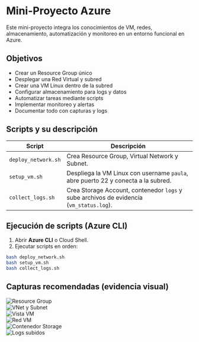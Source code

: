 # Mini-Proyecto Azure

Este mini-proyecto integra los conocimientos de VM, redes, almacenamiento, automatización y monitoreo en un entorno funcional en Azure.

## Objetivos

- Crear un Resource Group único
- Desplegar una Red Virtual y subred
- Crear una VM Linux dentro de la subred
- Configurar almacenamiento para logs y datos
- Automatizar tareas mediante scripts
- Implementar monitoreo y alertas
- Documentar todo con capturas y logs


## Scripts y su descripción

| Script | Descripción |
|--------|------------|
| `deploy_network.sh` | Crea Resource Group, Virtual Network y Subnet. |
| `setup_vm.sh` | Despliega la VM Linux con username `paula`, abre puerto 22 y conecta a la subred. |
| `collect_logs.sh` | Crea Storage Account, contenedor `logs` y sube archivos de evidencia (`vm_status.log`). |

## Ejecución de scripts (Azure CLI)

1. Abrir **Azure CLI** o Cloud Shell.
2. Ejecutar scripts en orden:

```bash
bash deploy_network.sh
bash setup_vm.sh
bash collect_logs.sh
````
## Capturas recomendadas (evidencia visual)

![Resource Group](images/1_resource_group.png)  
![VNet y Subnet](images/2_vnet_subnet.png)  
![Vista VM](images/3_vm_overview.png)  
![Red VM](images/4_vm_networking.png)  
![Contenedor Storage](images/5_storage_container.png)  
![Logs subidos](images/6_blob_uploaded.png)
